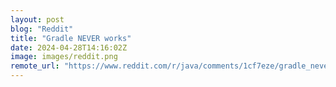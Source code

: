 ```yaml
---
layout: post
blog: "Reddit"
title: "Gradle NEVER works"
date: 2024-04-28T14:16:02Z
image: images/reddit.png
remote_url: "https://www.reddit.com/r/java/comments/1cf7eze/gradle_never_works/"
---
```


